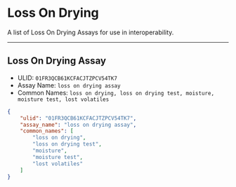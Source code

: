 # Loss On Drying
A list of Loss On Drying Assays for use in interoperability.

----------------------------------------

## Loss On Drying Assay

* ULID: `01FR3QCB61KCFACJTZPCV54TK7`
* Assay Name: `loss on drying assay`
* Common Names: `loss on drying, loss on drying test, moisture, moisture test, lost volatiles`
```json
{
    "ulid": "01FR3QCB61KCFACJTZPCV54TK7",
    "assay_name": "loss on drying assay",
    "common_names": [
        "loss on drying",
        "loss on drying test",
        "moisture",
        "moisture test",
        "lost volatiles"
    ]
}
```

